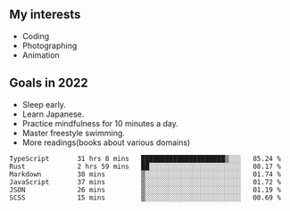 ## My interests

- Coding
- Photographing
- Animation

## Goals in 2022

- Sleep early.
- Learn Japanese.
- Practice mindfulness for 10 minutes a day.
- Master freestyle swimming.
- More readings(books about various domains)

<!--START_SECTION:waka-->

```text
TypeScript       31 hrs 8 mins   █████████████████████▒░░░   85.24 %
Rust             2 hrs 59 mins   ██░░░░░░░░░░░░░░░░░░░░░░░   08.17 %
Markdown         38 mins         ▒░░░░░░░░░░░░░░░░░░░░░░░░   01.74 %
JavaScript       37 mins         ▒░░░░░░░░░░░░░░░░░░░░░░░░   01.72 %
JSON             26 mins         ▒░░░░░░░░░░░░░░░░░░░░░░░░   01.19 %
SCSS             15 mins         ▒░░░░░░░░░░░░░░░░░░░░░░░░   00.69 %
```

<!--END_SECTION:waka-->
